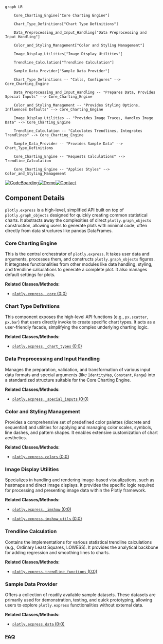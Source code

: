 ```mermaid

graph LR

    Core_Charting_Engine["Core Charting Engine"]

    Chart_Type_Definitions["Chart Type Definitions"]

    Data_Preprocessing_and_Input_Handling["Data Preprocessing and Input Handling"]

    Color_and_Styling_Management["Color and Styling Management"]

    Image_Display_Utilities["Image Display Utilities"]

    Trendline_Calculation["Trendline Calculation"]

    Sample_Data_Provider["Sample Data Provider"]

    Chart_Type_Definitions -- "Calls, Configures" --> Core_Charting_Engine

    Data_Preprocessing_and_Input_Handling -- "Prepares Data, Provides Special Inputs" --> Core_Charting_Engine

    Color_and_Styling_Management -- "Provides Styling Options, Influences Defaults" --> Core_Charting_Engine

    Image_Display_Utilities -- "Provides Image Traces, Handles Image Data" --> Core_Charting_Engine

    Trendline_Calculation -- "Calculates Trendlines, Integrates Trendlines" --> Core_Charting_Engine

    Sample_Data_Provider -- "Provides Sample Data" --> Chart_Type_Definitions

    Core_Charting_Engine -- "Requests Calculations" --> Trendline_Calculation

    Core_Charting_Engine -- "Applies Styles" --> Color_and_Styling_Management

```

[![CodeBoarding](https://img.shields.io/badge/Generated%20by-CodeBoarding-9cf?style=flat-square)](https://github.com/CodeBoarding/GeneratedOnBoardings)[![Demo](https://img.shields.io/badge/Try%20our-Demo-blue?style=flat-square)](https://www.codeboarding.org/demo)[![Contact](https://img.shields.io/badge/Contact%20us%20-%20contact@codeboarding.org-lightgrey?style=flat-square)](mailto:contact@codeboarding.org)



## Component Details



`plotly.express` is a high-level, simplified API built on top of `plotly.graph_objects` designed for quickly creating common statistical charts. It abstracts away the complexities of direct `plotly.graph_objects` construction, allowing users to generate plots with minimal code, often directly from data structures like pandas DataFrames.



### Core Charting Engine

This is the central orchestrator of `plotly.express`. It takes user data and arguments, processes them, and constructs `plotly.graph_objects` figures. It integrates functionalities from other modules like data handling, styling, and trendline calculations to generate a complete plot. It also manages default settings for plots.





**Related Classes/Methods**:



- <a href="https://github.com/plotly/plotly.py/blob/master/plotly/express/_core.py#L0-L0" target="_blank" rel="noopener noreferrer">`plotly.express._core` (0:0)</a>





### Chart Type Definitions

This component exposes the high-level API functions (e.g., `px.scatter`, `px.bar`) that users directly invoke to create specific chart types. It acts as a user-friendly facade, simplifying the complex underlying charting logic.





**Related Classes/Methods**:



- <a href="https://github.com/plotly/plotly.py/blob/master/plotly/express/_chart_types.py#L0-L0" target="_blank" rel="noopener noreferrer">`plotly.express._chart_types` (0:0)</a>





### Data Preprocessing and Input Handling

Manages the preparation, validation, and transformation of various input data formats and special arguments (like `IdentityMap`, `Constant`, `Range`) into a standardized structure suitable for the Core Charting Engine.





**Related Classes/Methods**:



- <a href="https://github.com/plotly/plotly.py/blob/master/plotly/express/_special_inputs.py#L0-L0" target="_blank" rel="noopener noreferrer">`plotly.express._special_inputs` (0:0)</a>





### Color and Styling Management

Provides a comprehensive set of predefined color palettes (discrete and sequential) and utilities for applying and managing color scales, symbols, line dashes, and pattern shapes. It enables extensive customization of chart aesthetics.





**Related Classes/Methods**:



- <a href="https://github.com/plotly/plotly.py/blob/master/commands.py#L0-L0" target="_blank" rel="noopener noreferrer">`plotly.express.colors` (0:0)</a>





### Image Display Utilities

Specializes in handling and rendering image-based visualizations, such as heatmaps and direct image displays. It provides the specific logic required for processing and presenting image data within the Plotly framework.





**Related Classes/Methods**:



- <a href="https://github.com/plotly/plotly.py/blob/master/plotly/express/_imshow.py#L0-L0" target="_blank" rel="noopener noreferrer">`plotly.express._imshow` (0:0)</a>

- <a href="https://github.com/plotly/plotly.py/blob/master/plotly/express/imshow_utils.py#L0-L0" target="_blank" rel="noopener noreferrer">`plotly.express.imshow_utils` (0:0)</a>





### Trendline Calculation

Contains the implementations for various statistical trendline calculations (e.g., Ordinary Least Squares, LOWESS). It provides the analytical backbone for adding regression and smoothing lines to charts.





**Related Classes/Methods**:



- <a href="https://github.com/plotly/plotly.py/blob/master/commands.py#L0-L0" target="_blank" rel="noopener noreferrer">`plotly.express.trendline_functions` (0:0)</a>





### Sample Data Provider

Offers a collection of readily available sample datasets. These datasets are primarily used for demonstration, testing, and quick prototyping, allowing users to explore `plotly.express` functionalities without external data.





**Related Classes/Methods**:



- <a href="https://github.com/plotly/plotly.py/blob/master/commands.py#L0-L0" target="_blank" rel="noopener noreferrer">`plotly.express.data` (0:0)</a>









### [FAQ](https://github.com/CodeBoarding/GeneratedOnBoardings/tree/main?tab=readme-ov-file#faq)
